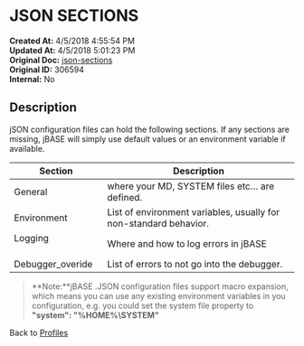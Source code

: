 # JSON SECTIONS


**Created At:** 4/5/2018 4:55:54 PM  
**Updated At:** 4/5/2018 5:01:23 PM  
**Original Doc:** [json-sections](https://docs.jbase.com/44253-profiles/json-sections)  
**Original ID:** 306594  
**Internal:** No  

## Description

jSON configuration files can hold the following sections. If any sections are missing, jBASE will simply use default values or an environment variable if available.


| Section | Description |
| --- | --- |
| General | where your MD, SYSTEM files etc… are defined. |
| Environment             | List of environment variables, usually for non-standard behavior. |
| Logging                       | Where and how to log errors in jBASE |
| Debugger\_overide   | List of errors to not go into the debugger. |

> **Note:**jBASE .JSON configuration files support macro expansion, which means you can use any existing environment variables in you configuration, e.g. you could set the system file property to **"system": "%HOME%\\SYSTEM"**

Back to [Profiles](./../jbase-profiles)
